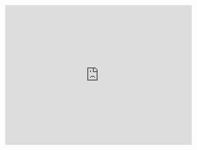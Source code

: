 <iframe width="600" height="450" 
        src="https://lookerstudio.google.com/embed/reporting/4ec967f1-6b6e-4a6d-9c5b-c3c78e06f433/page/KuRSD" frameborder="0" style="border:0" allowfullscreen></iframe>

